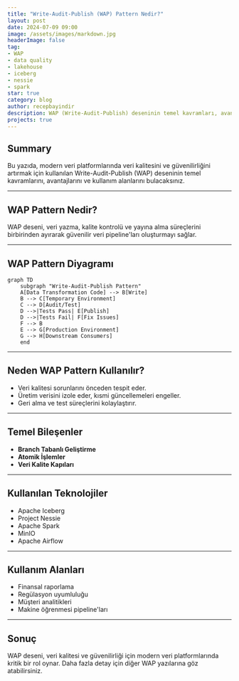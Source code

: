 ```yaml
---
title: "Write-Audit-Publish (WAP) Pattern Nedir?"
layout: post
date: 2024-07-09 09:00
image: /assets/images/markdown.jpg
headerImage: false
tag:
- WAP
- data quality
- lakehouse
- iceberg
- nessie
- spark
star: true
category: blog
author: recepbayindir
description: WAP (Write-Audit-Publish) deseninin temel kavramları, avantajları ve kullanım alanları üzerine özet ve pratik bir giriş.
projects: true
---
```


## Summary

Bu yazıda, modern veri platformlarında veri kalitesini ve güvenilirliğini artırmak için kullanılan Write-Audit-Publish (WAP) deseninin temel kavramlarını, avantajlarını ve kullanım alanlarını bulacaksınız.

---

## WAP Pattern Nedir?

WAP deseni, veri yazma, kalite kontrolü ve yayına alma süreçlerini birbirinden ayırarak güvenilir veri pipeline'ları oluşturmayı sağlar.

---

## WAP Pattern Diyagramı

```mermaid
graph TD
    subgraph "Write-Audit-Publish Pattern"
    A[Data Transformation Code] --> B[Write]
    B --> C[Temporary Environment]
    C --> D[Audit/Test]
    D -->|Tests Pass| E[Publish]
    D -->|Tests Fail| F[Fix Issues]
    F --> B
    E --> G[Production Environment]
    G --> H[Downstream Consumers]
    end
```

---

## Neden WAP Pattern Kullanılır?

- Veri kalitesi sorunlarını önceden tespit eder.
- Üretim verisini izole eder, kısmi güncellemeleri engeller.
- Geri alma ve test süreçlerini kolaylaştırır.

---

## Temel Bileşenler

- **Branch Tabanlı Geliştirme**
- **Atomik İşlemler**
- **Veri Kalite Kapıları**

---

## Kullanılan Teknolojiler

- Apache Iceberg
- Project Nessie
- Apache Spark
- MinIO
- Apache Airflow

---

## Kullanım Alanları

- Finansal raporlama
- Regülasyon uyumluluğu
- Müşteri analitikleri
- Makine öğrenmesi pipeline'ları

---

## Sonuç

WAP deseni, veri kalitesi ve güvenilirliği için modern veri platformlarında kritik bir rol oynar. Daha fazla detay için diğer WAP yazılarına göz atabilirsiniz. 